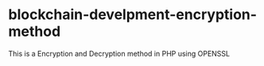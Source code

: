 # blockchain-develpment-encryption-method
This is a Encryption and Decryption method in PHP using OPENSSL



